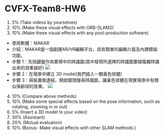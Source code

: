 # CVFX-Team8-HW6

1. 5% (Take videos by yourselves)
2. 10% (Make these visual effects with ORB-SLAM2)
3. 10% (Make these visual effects with any post-production software)
* 使用軟體：MAKAR
* 介紹：MAKAR是一個創建AR/VR編輯平台，具有簡單的編輯介面及內建模組功能。
* 步驟 1：先拍鍵盤作為實境中的辨識圖(其中發現所選擇的辨識圖要越複雜辨識出來的效果越好)
![](https://imgur.com/uForEDM.jpg)
* 步驟 2：在場景中建立 3D model(我們插入一顆黃色球體)
* 步驟 3：與裝置做連結，開啟鏡頭搜尋辨識圖，讓黃色球體在現實場景中有類似保齡球的效果。
[![](http://img.youtube.com/vi/CFwSNMSKeWw/0.jpg)](http://www.youtube.com/watch?v=CFwSNMSKeWw "")
4. 10% (Compare above methods)
5. 10% (Make some special effects based on the pose information, such as rotating, zooming in or out)
6. 5% (Insert a 3D model to your video)
7. 30% (Assistant)
8. 20% (Mutual evaluation)
9. 10% (Bonus- Make visual effects with other SLAM methods.)
